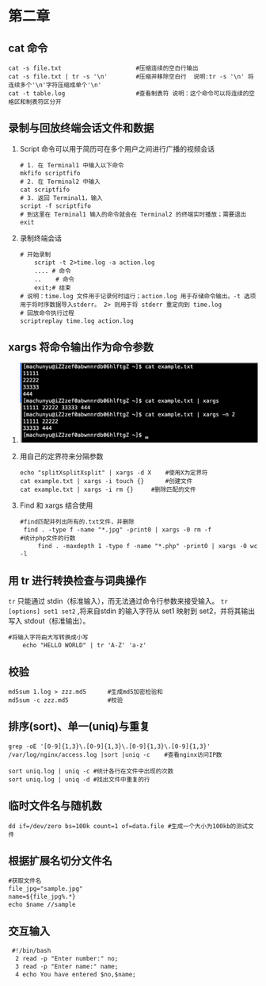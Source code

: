 # 第二章

## cat 命令

```shell
cat -s file.txt                     #压缩连续的空白行输出
cat -s file.txt | tr -s '\n'        #压缩并移除空白行  说明:tr -s '\n' 将连续多个'\n'字符压缩成单个'\n'
cat -t table.log                    #查看制表符 说明：这个命令可以将连续的空格区和制表符区分开
```

## 录制与回放终端会话文件和数据

1. Script 命令可以用于简历可在多个用户之间进行广播的视频会话

   ```shell
   # 1. 在 Terminal1 中输入以下命令
   mkfifo scriptfifo
   # 2. 在 Terminal2 中输入
   cat scriptfifo
   # 3. 返回 Terminal1，输入
   script -f scriptfifo
   # 到这里在 Terminal1 输入的命令就会在 Terminal2 的终端实时播放；需要退出 exit
   ```

2. 录制终端会话

   ```shell
   # 开始录制
       script -t 2>time.log -a action.log
       .... # 命令
       ..	 # 命令
       exit;# 结束
   # 说明：time.log 文件用于记录何时运行；action.log 用于存储命令输出。-t 选项用于将时序数据导入stderr。 2> 则用于将 stderr 重定向到 time.log
   # 回放命令执行过程
   scriptreplay time.log action.log
   ```

## xargs 将命令输出作为命令参数

1. ![屏幕快照 2019-04-01 下午10.30.53](./image/2019-04-01.png)

2. 用自己的定界符来分隔参数

   ```shell
   echo "splitXsplitXsplit" | xargs -d X	#使用X为定界符
   cat example.txt | xargs -i touch {}		#创建文件
   cat example.txt | xargs -i rm {}		#删除匹配的文件
   ```

3. Find 和 xargs 结合使用

   ```shell
   #find匹配并列出所有的.txt文件，并删除
   	find . -type f -name "*.jpg" -print0 | xargs -0 rm -f
   #统计php文件的行数
    	find . -maxdepth 1 -type f -name "*.php" -print0 | xargs -0 wc -l
   ```

## 用 tr 进行转换检查与词典操作

`tr` 只能通过 stdin（标准输入），而无法通过命令行参数来接受输入。 `tr [options] set1 set2` ,将来自stdin 的输入字符从 set1 映射到 set2，并将其输出写入 stdout（标准输出）。

```shell
#将输入字符由大写转换成小写
	echo "HELLO WORLD" | tr 'A-Z' 'a-z'
```

## 校验

```shell
md5sum 1.log > zzz.md5		#生成md5加密检验和
md5sum -c zzz.md5			#校验
```

## 排序(sort)、单一(uniq)与重复

```shell
grep -oE '[0-9]{1,3}\.[0-9]{1,3}\.[0-9]{1,3}\.[0-9]{1,3}' /var/log/nginx/access.log |sort |uniq -c    #查看nginx访问IP数

sort uniq.log | uniq -c #统计各行在文件中出现的次数
sort uniq.log | uniq -d #找出文件中重复的行
```

## 临时文件名与随机数

```shell
dd if=/dev/zero bs=100k count=1 of=data.file #生成一个大小为100kb的测试文件
```

## 根据扩展名切分文件名

```shell
#获取文件名
file_jpg="sample.jpg"
name=${file_jpg%.*}
echo $name //sample
```

##  交互输入

```shell
 #!/bin/bash
  2 read -p "Enter number:" no;
  3 read -p "Enter name:" name;
  4 echo You have entered $no,$name;
```

